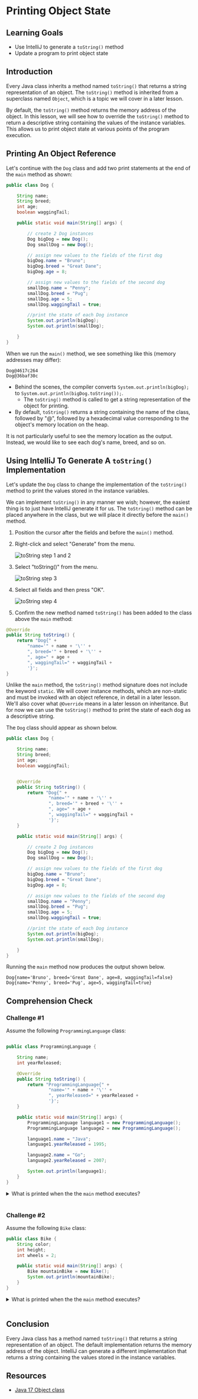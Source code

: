 # Printing Object State

## Learning Goals

- Use IntelliJ to generate a `toString()` method
- Update a program to print object state

## Introduction

Every Java class inherits a method named `toString()` that
returns a string representation of an object. 
The `toString()` method is inherited from a superclass named `Object`, which is a topic
we will cover in a later lesson.

By default, the `toString()` method returns the memory address of the object.
In this lesson, we will see how to override the `toString()` method
to return a descriptive string containing the values of the instance variables.
This allows us to print object state at various points of the program execution.


## Printing An Object Reference

Let's continue with the `Dog` class and add two print statements at the end of the `main` method
as shown:

```java
public class Dog {

    String name;
    String breed;
    int age;
    boolean waggingTail;

    public static void main(String[] args) {

        // create 2 Dog instances
        Dog bigDog = new Dog();
        Dog smallDog = new Dog();

        // assign new values to the fields of the first dog
        bigDog.name = "Bruno";
        bigDog.breed = "Great Dane";
        bigDog.age = 8;

        // assign new values to the fields of the second dog
        smallDog.name = "Penny";
        smallDog.breed = "Pug";
        smallDog.age = 5;
        smallDog.waggingTail = true;

        //print the state of each Dog instance
        System.out.println(bigDog);
        System.out.println(smallDog);

    }
}
```

When we run the `main()` method, we see something like this (memory addresses may differ):

```text
Dog@4617c264
Dog@36baf30c
```

- Behind the scenes, the compiler converts `System.out.println(bigDog);`
  to `System.out.println(bigDog.toString());`.
  - The `toString()` method is called to get a string representation of the object for printing.
- By default, `toString()` returns a string containing the name of the class, followed by "@", followed by a
  hexadecimal value corresponding to the object's memory location on the heap.

It is not particularly useful to see the memory location as the output.  Instead, we would like
to see each dog's name, breed, and so on.

## Using IntelliJ To Generate A `toString()` Implementation

Let's update the `Dog` class to change the implementation of the `toString()` method
to print the values stored in the instance variables.

We can implement `toString()` in any manner we wish; however, the easiest thing is to just have
IntelliJ generate it for us.  The `toString()` method can be placed anywhere in the class,
but we will place it directly before the `main()` method.

1. Position the cursor after the fields and before the `main()` method.
2. Right-click and select "Generate" from the menu.       
   
   ![toString step 1 and 2](https://curriculum-content.s3.amazonaws.com/6676/java-mod2-oop-fundamentals/tostring_1.png)  

3. Select "toString()" from the menu.    

   ![toString step 3](https://curriculum-content.s3.amazonaws.com/6676/java-mod2-oop-fundamentals/tostring_2.png)    

4. Select all fields and then press "OK".

   ![toString step 4](https://curriculum-content.s3.amazonaws.com/6676/java-mod2-oop-fundamentals/tostring_3.png)

5. Confirm the new method named `toString()` has been added to the class above the `main` method:   

```java
@Override
public String toString() {
    return "Dog{" +
        "name='" + name + '\'' +
        ", breed='" + breed + '\'' +
        ", age=" + age +
        ", waggingTail=" + waggingTail +
        '}';
}
```

Unlike the `main` method, the `toString()`
method signature does not include the keyword `static`. We will cover instance methods, which
are non-static and must be invoked with an object reference, in
detail in a later lesson. We'll also cover what `@Override` means
in a later lesson on inheritance.
But for now we can use the `toString()` method to print
the state of each dog as a descriptive string.

The `Dog` class should appear as shown below.

```java
public class Dog {

    String name;
    String breed;
    int age;
    boolean waggingTail;


    @Override
    public String toString() {
        return "Dog{" +
                "name='" + name + '\'' +
                ", breed='" + breed + '\'' +
                ", age=" + age +
                ", waggingTail=" + waggingTail +
                '}';
    }

    public static void main(String[] args) {

        // create 2 Dog instances
        Dog bigDog = new Dog();
        Dog smallDog = new Dog();

        // assign new values to the fields of the first dog
        bigDog.name = "Bruno";
        bigDog.breed = "Great Dane";
        bigDog.age = 8;

        // assign new values to the fields of the second dog
        smallDog.name = "Penny";
        smallDog.breed = "Pug";
        smallDog.age = 5;
        smallDog.waggingTail = true;

        //print the state of each Dog instance
        System.out.println(bigDog);
        System.out.println(smallDog);

    }
}
```

Running the `main` method now produces the output shown below.

```text
Dog{name='Bruno', breed='Great Dane', age=8, waggingTail=false}
Dog{name='Penny', breed='Pug', age=5, waggingTail=true}
```

## Comprehension Check

### Challenge #1

Assume the following `ProgrammingLanguage` class:

```java

public class ProgrammingLanguage {

    String name;
    int yearReleased;

    @Override
    public String toString() {
        return "ProgrammingLanguage{" +
                "name='" + name + '\'' +
                ", yearReleased=" + yearReleased +
                '}';
    }

    public static void main(String[] args) {
        ProgrammingLanguage language1 = new ProgrammingLanguage();
        ProgrammingLanguage language2 = new ProgrammingLanguage();

        language1.name = "Java";
        language1.yearReleased = 1995;

        language2.name = "Go";
        language2.yearReleased = 2007;

        System.out.println(language1);
    }
}
```


<details>
    <summary>What is printed when the the <code>main</code> method executes?</summary>

  <p>Answer: <br><br>
  <code>ProgrammingLanguage{name='Java', yearReleased=1995}</code>
  </p>

</details>

<br>

### Challenge #2


Assume the following `Bike` class:

```java
public class Bike {
    String color;
    int height;
    int wheels = 2;

    public static void main(String[] args) {
        Bike mountainBike = new Bike();
        System.out.println(mountainBike);
    }
}
```


<details>
    <summary>What is printed when the the <code>main</code> method executes?</summary>

  <p>Answer: <br><br>
  Since the <code>Bike</code> class does not redefine the <code>toString()</code> method, the default implementation
  will print the memory address of the object, which looks something like this: <br> <br>
  <code>Bike@4617c264</code>
  </p>

</details>

<br>




## Conclusion

Every Java class has a method named `toString()` that
returns a string representation of an object.  The default
implementation returns the memory address of the object. IntelliJ
can generate a different implementation that returns a string
containing the values stored in the instance variables.


## Resources

- [Java 17 Object class](https://docs.oracle.com/en/java/javase/17/docs/api/java.base/java/lang/Object.html)
